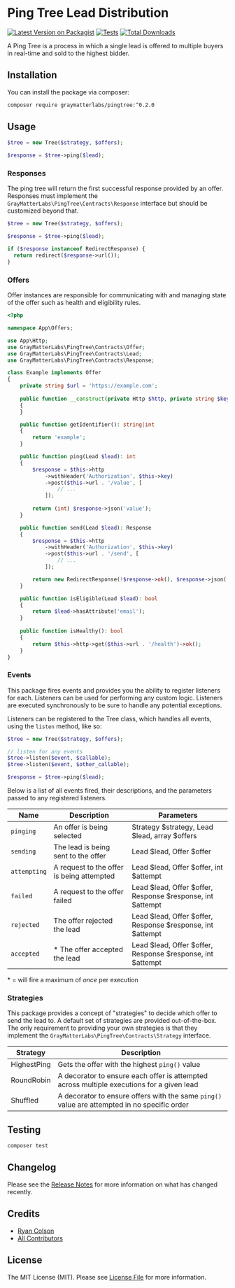 # Ping Tree Lead Distribution

[![Latest Version on Packagist](https://img.shields.io/packagist/v/graymatterlabs/pingtree.svg?style=flat-square)](https://packagist.org/packages/graymatterlabs/pingtree)
[![Tests](https://github.com/graymatterlabs/pingtree/actions/workflows/run-tests.yml/badge.svg?branch=master)](https://github.com/graymatterlabs/pingtree/actions/workflows/run-tests.yml)
[![Total Downloads](https://img.shields.io/packagist/dt/graymatterlabs/pingtree.svg?style=flat-square)](https://packagist.org/packages/graymatterlabs/pingtree)

A Ping Tree is a process in which a single lead is offered to multiple buyers in real-time and sold to the highest bidder.

## Installation

You can install the package via composer:

```bash
composer require graymatterlabs/pingtree:^0.2.0
```

## Usage

```php
$tree = new Tree($strategy, $offers);

$response = $tree->ping($lead);
```

### Responses
The ping tree will return the first successful response provided by an offer. Responses must implement the `GrayMatterLabs\PingTree\Contracts\Response` interface but should be customized beyond that.

```php
$tree = new Tree($strategy, $offers);

$response = $tree->ping($lead);

if ($response instanceof RedirectResponse) {
  return redirect($response->url());
}
```

### Offers
Offer instances are responsible for communicating with and managing state of the offer such as health and eligibility rules.

```php
<?php

namespace App\Offers;

use App\Http;
use GrayMatterLabs\PingTree\Contracts\Offer;
use GrayMatterLabs\PingTree\Contracts\Lead;
use GrayMatterLabs\PingTree\Contracts\Response;

class Example implements Offer
{
    private string $url = 'https://example.com';
    
    public function __construct(private Http $http, private string $key)
    {
    }

    public function getIdentifier(): string|int
    {
        return 'example';
    }

    public function ping(Lead $lead): int
    {
        $response = $this->http
            ->withHeader('Authorization', $this->key)
            ->post($this->url . '/value', [
                // ...
            ]);
        
        return (int) $response->json('value');
    }

    public function send(Lead $lead): Response
    {
        $response = $this->http
            ->withHeader('Authorization', $this->key)
            ->post($this->url . '/send', [
                // ...
            ]);

        return new RedirectResponse(!$response->ok(), $response->json('accepted'), $response->json('url'));
    }

    public function isEligible(Lead $lead): bool
    {
        return $lead->hasAttribute('email');
    }
    
    public function isHealthy(): bool
    {
        return $this->http->get($this->url . '/health')->ok();
    }
}
```

### Events
This package fires events and provides you the ability to register listeners for each. Listeners can be used for performing any custom logic. Listeners are executed synchronously to be sure to handle any potential exceptions.

Listeners can be registered to the Tree class, which handles all events, using the `listen` method, like so:
```php
$tree = new Tree($strategy, $offers);

// listen for any events
$tree->listen($event, $callable);
$tree->listen($event, $other_callable);

$response = $tree->ping($lead);
```

Below is a list of all events fired, their descriptions, and the parameters passed to any registered listeners.

| Name         | Description                               | Parameters                                                 |
|--------------|-------------------------------------------|------------------------------------------------------------|
| `pinging`    | An offer is being selected                | Strategy $strategy, Lead $lead, array $offers              |
| `sending`    | The lead is being sent to the offer       | Lead $lead, Offer $offer                                   |
| `attempting` | A request to the offer is being attempted | Lead $lead, Offer $offer, int $attempt                     |
| `failed`     | A request to the offer failed             | Lead $lead, Offer $offer, Response $response, int $attempt |
| `rejected`   | The offer rejected the lead               | Lead $lead, Offer $offer, Response $response, int $attempt |
| `accepted`   | * The offer accepted the lead             | Lead $lead, Offer $offer, Response $response, int $attempt |

\* = will fire a maximum of *once* per execution

### Strategies
This package provides a concept of "strategies" to decide which offer to send the lead to. A default set of strategies are provided out-of-the-box. The only requirement to providing your own strategies is that they implement the `GrayMatterLabs\PingTree\Contracts\Strategy` interface.

| Strategy    | Description                                                                                  |
|-------------|----------------------------------------------------------------------------------------------|
| HighestPing | Gets the offer with the highest `ping()` value                                               |
| RoundRobin  | A decorator to ensure each offer is attempted across multiple executions for a given lead    |
| Shuffled    | A decorator to ensure offers with the same `ping()` value are attempted in no specific order |

## Testing

```bash
composer test
```

## Changelog

Please see the [Release Notes](../../releases) for more information on what has changed recently.

## Credits

- [Ryan Colson](https://github.com/ryancco)
- [All Contributors](../../contributors)

## License

The MIT License (MIT). Please see [License File](LICENSE.md) for more information.
